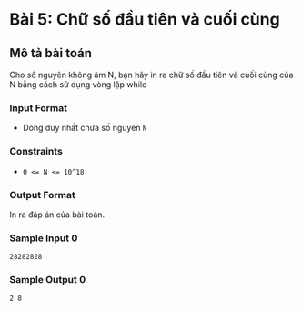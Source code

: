 # Bài 5: Chữ số đầu tiên và cuối cùng

## Mô tả bài toán  
Cho số nguyên không âm N, bạn hãy in ra chữ số đầu tiên và cuối cùng của N bằng cách sử dụng vòng lặp while

### Input Format
- Dòng duy nhất chứa số nguyên `N` 

### Constraints
- `0 <= N <= 10^18`

### Output Format
In ra đáp án của bài toán.

### Sample Input 0
```
28282828
```
### Sample Output 0
```
2 8
```